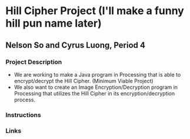 # Hill Cipher Project (I'll make a funny hill pun name later)
## Nelson So and Cyrus Luong, Period 4

### Project Description  
- We are working to make a Java program in Processing that is able to encrypt/decrypt the Hill Cipher. (Minimum Viable Project)
- We also want to create an Image Encryption/Decryption program in Processing that utilizes the Hill Cipher in its encryption/decryption process.

### Instructions

### Links
